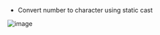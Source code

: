 - Convert number to character using static cast

![image](https://user-images.githubusercontent.com/64318469/182184230-029eb876-d3a3-4ed5-b8d7-6cf6819176c9.png)
